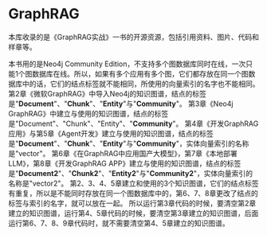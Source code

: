 # GraphRAG
本库收录的是《GraphRAG实战》一书的开源资源，包括引用资料、图片、代码和样章等。

本书用的是Neo4j Community Edition，不支持多个图数据库同时在线，一次只能1个图数据库在线。所以，如果有多个应用有多个图，它们都存放在同一个图数据库中的话，它们的结点标签就不能相同，所使用的向量索引的名字也不能相同。
第2章《微软GraphRAG》中导入Neo4j的知识图谱，结点的标签是"__Document__"、"__Chunk__"、"__Entity__"与"__Community__"。
第3章《Neo4j GraphRAG》中建立与使用的知识图谱，结点的标签是"Document"、"Chunk"、"Entity"、"__Community__"。
第4章《开发GraphRAG应用》与第5章《Agent开发》建立与使用的知识图谱，结点的标签是"__Document__"、"__Chunk__"、"__Entity__"与"__Community__"，实体向量索引的名称是"vector"。
第6章《在GraphRAG中应用国产大模型》，第7章《本地部署LLM》，第8章《开发GraphRAG APP》建立与使用的知识图谱，结点的标签是"__Document2__"、"__Chunk2__"、"__Entity2__"与"__Community2__"，实体向量索引的名称是"vector2"。
第2、3、4、5章建立和使用的3个知识图谱，它们的结点标签有重复，所以是不能同时存放在同一个图数据库中的，第6、7、8章更改了结点的标签与索引的名字，就可以放在一起。
所以运行第3章代码的时候，要清空第2章建立的知识图谱，运行第4、5章代码的时候，要清空第3章建立的知识图谱，后面运行第6、7、8、9章代码时，就不需要清空第4、5章建立的知识图谱。

